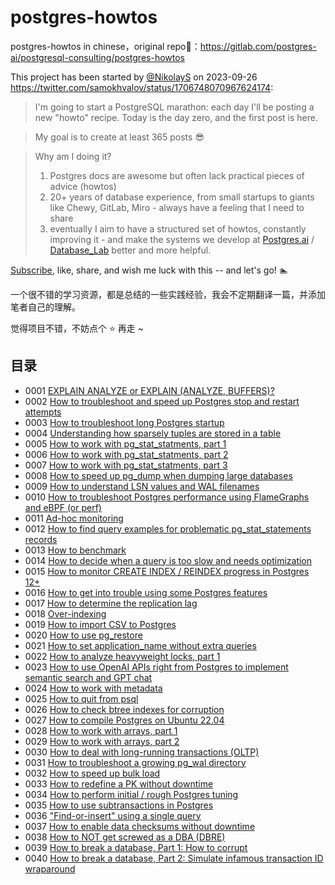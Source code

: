 # postgres-howtos
postgres-howtos in chinese，original repo🔗：https://gitlab.com/postgres-ai/postgresql-consulting/postgres-howtos

This project has been started by [@NikolayS]() on 2023-09-26 https://twitter.com/samokhvalov/status/1706748070967624174:

> I'm going to start a PostgreSQL marathon: each day I'll be posting a new "howto" recipe. Today is the day zero, and the first post is here.

> My goal is to create at least 365 posts 😎

> Why am I doing it?
>
> 1. Postgres docs are awesome but often lack practical pieces of advice (howtos)
> 2. 20+ years of database experience, from small startups to giants like Chewy, GitLab, Miro - always have a feeling that I need to share
> 3. eventually I aim to have a structured set of howtos, constantly improving it - and make the systems we develop at [Postgres.ai](https://Postgres.ai) / [Database_Lab](https://twitter.com/Database_Lab) better and more helpful.

[Subscribe](https://twitter.com/samokhvalov/status/1706748070967624174), like, share, and wish me luck with this -- and let's go! 🏊

一个很不错的学习资源，都是总结的一些实践经验，我会不定期翻译一篇，并添加笔者自己的理解。

觉得项目不错，不妨点个 ⭐️ 再走 ~

## 目录

- 0001 [EXPLAIN ANALYZE or EXPLAIN (ANALYZE, BUFFERS)?](https://github.com/xiongcccc/postgres-howto/blob/master/EXPLAIN%20ANALYZE%20or%20EXPLAIN%20(ANALYZE%2C%20BUFFERS).md)
- 0002 [How to troubleshoot and speed up Postgres stop and restart attempts](https://github.com/xiongcccc/postgres-howto/blob/master/How%20to%20troubleshoot%20and%20speed%20up%20Postgres%20stop%20and%20restart%20attempts.md)
- 0003 [How to troubleshoot long Postgres startup](https://github.com/xiongcccc/postgres-howto/blob/master/How%20to%20troubleshoot%20long%20Postgres%20startup.md)
- 0004 [Understanding how sparsely tuples are stored in a table](https://github.com/xiongcccc/postgres-howto/blob/master/Understanding%20how%20sparsely%20tuples%20are%20stored%20in%20a%20table.md)
- 0005 [How to work with pg_stat_statments, part 1](https://github.com/xiongcccc/postgres-howto/blob/master/How%20to%20work%20with%20pg_stat_statements%2C%20part%201.md)
- 0006 [How to work with pg_stat_statments, part 2](https://github.com/xiongcccc/postgres-howto/blob/master/How%20to%20work%20with%20pg_stat_statements%2C%20part%202.md)
- 0007 [How to work with pg_stat_statments, part 3](https://github.com/xiongcccc/postgres-howto/blob/master/How%20to%20work%20with%20pg_stat_statements%2C%20part%203.md)
- 0008 [How to speed up pg_dump when dumping large databases](https://github.com/xiongcccc/postgres-howto/blob/master/How%20to%20speed%20up%20pg_dump%20when%20dumping%20large%20databases.md)
- 0009 [How to understand LSN values and WAL filenames](https://github.com/xiongcccc/postgres-howto/blob/master/How%20to%20understand%20LSN%20values%20and%20WAL%20filenames.md)
- 0010 [How to troubleshoot Postgres performance using FlameGraphs and eBPF (or perf)](https://github.com/xiongcccc/postgres-howto/blob/master/How%20to%20troubleshoot%20Postgres%20performance%20using%20FlameGraphs%20and%20eBPF%20(or%20perf).md)
- 0011 [Ad-hoc monitoring](https://github.com/xiongcccc/postgres-howto/blob/master/Ad-hoc%20monitoring.md)
- 0012 [How to find query examples for problematic pg_stat_statements records](https://github.com/xiongcccc/postgres-howto/blob/master/How%20to%20find%20query%20examples%20for%20problematic%20pg_stat_statements%20records.md)
- 0013 [How to benchmark](https://github.com/xiongcccc/postgres-howto/blob/master/How%20to%20benchmark.md)
- 0014 [How to decide when a query is too slow and needs optimization](https://github.com/xiongcccc/postgres-howto/blob/master/How%20to%20decide%20when%20a%20query%20is%20too%20slow%20and%20needs%20optimization.md)
- 0015 [How to monitor CREATE INDEX / REINDEX progress in Postgres 12+](https://github.com/xiongcccc/postgres-howto/blob/master/How%20to%20monitor%20CREATE%20INDEX%20%3A%20REINDEX%20progress%20in%20Postgres%2012%2B.md)
- 0016 [How to get into trouble using some Postgres features](https://github.com/xiongcccc/postgres-howto/blob/master/How%20to%20get%20into%20trouble%20using%20some%20Postgres%20features.md)
- 0017 [How to determine the replication lag](https://github.com/xiongcccc/postgres-howto/blob/master/How%20to%20determine%20the%20replication%20lag.md)
- 0018 [Over-indexing](https://github.com/xiongcccc/postgres-howto/blob/master/Over-indexing.md)
- 0019 [How to import CSV to Postgres](https://github.com/xiongcccc/postgres-howto/blob/master/How%20to%20import%20CSV%20to%20Postgres.md)
- 0020 [How to use pg_restore](https://github.com/xiongcccc/postgres-howto/blob/master/How%20to%20use%20pg_restore.md)
- 0021 [How to set application_name without extra queries](https://github.com/xiongcccc/postgres-howto/blob/master/How%20to%20set%20application_name%20without%20extra%20queries.md)
- 0022 [How to analyze heavyweight locks, part 1](https://github.com/xiongcccc/postgres-howto/blob/master/How%20to%20analyze%20heavyweight%20locks%2C%20part%201.md)
- 0023 [How to use OpenAI APIs right from Postgres to implement semantic search and GPT chat](https://github.com/xiongcccc/postgres-howto/blob/master/How%20to%20use%20OpenAI%20APIs%20right%20from%20Postgres%20to%20implement%20semantic%20search%20and%20GPT%20chat.md)
- 0024 [How to work with metadata](https://github.com/xiongcccc/postgres-howto/blob/master/How%20to%20work%20with%20metadata.md)
- 0025 [How to quit from psql](https://github.com/xiongcccc/postgres-howto/blob/master/How%20to%20quit%20from%20psql.md)
- 0026 [How to check btree indexes for corruption](https://github.com/xiongcccc/postgres-howto/blob/master/How%20to%20check%20btree%20indexes%20for%20corruption.md)
- 0027 [How to compile Postgres on Ubuntu 22.04](https://github.com/xiongcccc/postgres-howto/blob/master/How%20to%20compile%20Postgres%20on%20Ubuntu%2022.04.md)
- 0028 [How to work with arrays, part 1](https://github.com/xiongcccc/postgres-howto/blob/master/How%20to%20work%20with%20arrays%2C%20part%201.md)
- 0029 [How to work with arrays, part 2](https://github.com/xiongcccc/postgres-howto/blob/master/How%20to%20work%20with%20arrays%2C%20part%202.md)
- 0030 [How to deal with long-running transactions (OLTP)](https://github.com/xiongcccc/postgres-howto/blob/master/How%20to%20deal%20with%20long-running%20transactions%20(OLTP).md)
- 0031 [How to troubleshoot a growing pg_wal directory](https://github.com/xiongcccc/postgres-howto/blob/master/How%20to%20troubleshoot%20a%20growing%20pg_wal%20directory.md)
- 0032 [How to speed up bulk load](https://github.com/xiongcccc/postgres-howto/blob/master/How%20to%20speed%20up%20bulk%20load.md)
- 0033 [How to redefine a PK without downtime](https://github.com/xiongcccc/postgres-howto/blob/master/How%20to%20redefine%20a%20PK%20without%20downtime.md)
- 0034 [How to perform initial / rough Postgres tuning](https://github.com/xiongcccc/postgres-howto/blob/master/How%20to%20perform%20initial%20%20rough%20Postgres%20tuning.md)
- 0035 [How to use subtransactions in Postgres](https://github.com/xiongcccc/postgres-howto/blob/master/How%20to%20use%20subtransactions%20in%20Postgres.md)
- 0036 ["Find-or-insert" using a single query](https://github.com/xiongcccc/postgres-howto/blob/master/Find-or-insert%20using%20a%20single%20query.md)
- 0037 [How to enable data checksums without downtime](https://github.com/xiongcccc/postgres-howto/blob/master/How%20to%20enable%20data%20checksums%20without%20downtime.md)
- 0038 [How to NOT get screwed as a DBA (DBRE)](https://github.com/xiongcccc/postgres-howto/blob/master/How%20to%20NOT%20get%20screwed%20as%20a%20DBA%20(DBRE).md)
- 0039 [How to break a database, Part 1: How to corrupt](https://github.com/xiongcccc/postgres-howto/blob/master/How%20to%20break%20a%20database%2C%20Part%201%20How%20to%20corrupt.md)
- 0040 [How to break a database, Part 2: Simulate infamous transaction ID wraparound](https://github.com/xiongcccc/postgres-howto/blob/master/How%20to%20break%20a%20database%2C%20Part%202-%20Simulate%20infamous%20transaction%20ID%20wraparound.md)
